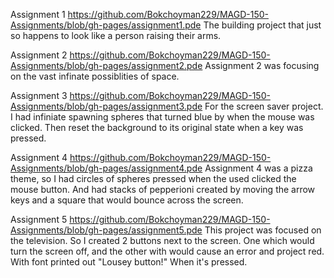 Assignment 1 https://github.com/Bokchoyman229/MAGD-150-Assignments/blob/gh-pages/assignment1.pde The building project that just so happens to look like a person raising their arms.

Assignment 2 https://github.com/Bokchoyman229/MAGD-150-Assignments/blob/gh-pages/assignment2.pde Assignment 2 was focusing on the vast infinate possiblities of space.

Assignment 3 https://github.com/Bokchoyman229/MAGD-150-Assignments/blob/gh-pages/assignment3.pde For the screen saver project. I had infiniate spawning spheres that turned blue by when the mouse was clicked. Then reset the background to its original state when a key was pressed.

Assignment 4 https://github.com/Bokchoyman229/MAGD-150-Assignments/blob/gh-pages/assignment4.pde 
Assignment 4 was a pizza theme, so I had circles of spheres pressed when the used clicked the mouse button. And had stacks of pepperioni created by moving the arrow keys and a square that would bounce across the screen.

Assignment 5 https://github.com/Bokchoyman229/MAGD-150-Assignments/blob/gh-pages/assignment5.pde
This project was focused on the television. So I created 2 buttons next to the screen. One which would turn the screen off, and the other with would cause an error and project red. With font printed out "Lousey button!" When it's pressed.
